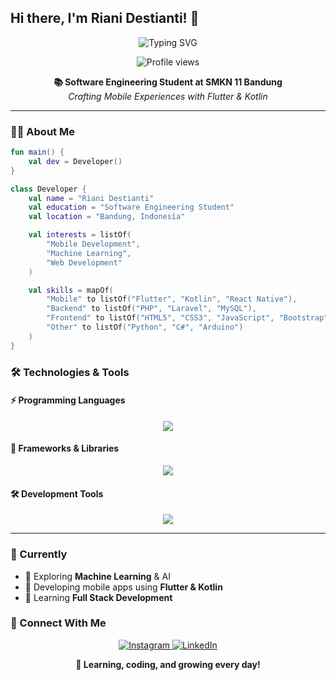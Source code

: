 ## Hi there, I'm Riani Destianti! 👋

<div align="center">
  <img src="https://readme-typing-svg.herokuapp.com?font=Montserrat&weight=600&size=24&pause=1000&color=00ADB5&center=true&vCenter=true&random=false&width=500&lines=Mobile+App+Development+Enthusiast;Flutter+Developer;Learning+Full+Stack+Development" alt="Typing SVG" />
</div>

<p align="center">
  <img src="https://komarev.com/ghpvc/?username=RianiDestianti&label=Visitors&color=00ADB5&style=flat" alt="Profile views" />
</p>

<div align="center">
  <b>📚 Software Engineering Student at SMKN 11 Bandung</b><br>
  <i>Crafting Mobile Experiences with Flutter & Kotlin</i>
</div>

---

### 👩‍💻 About Me
```kotlin
fun main() {
    val dev = Developer()
}

class Developer {
    val name = "Riani Destianti"
    val education = "Software Engineering Student"
    val location = "Bandung, Indonesia"

    val interests = listOf(
        "Mobile Development",
        "Machine Learning",
        "Web Development"
    )

    val skills = mapOf(
        "Mobile" to listOf("Flutter", "Kotlin", "React Native"),
        "Backend" to listOf("PHP", "Laravel", "MySQL"),
        "Frontend" to listOf("HTML5", "CSS3", "JavaScript", "Bootstrap"),
        "Other" to listOf("Python", "C#", "Arduino")
    )
}
```

### 🛠️ Technologies & Tools

#### ⚡ Programming Languages
<p align="center">
  <img src="https://skillicons.dev/icons?i=dart,html,css,kotlin,python,js,php,cs" />
</p>

#### 🔧 Frameworks & Libraries
<p align="center">
  <img src="https://skillicons.dev/icons?i=nodejs,laravel,flutter" />
</p>

#### 🛠️ Development Tools
<p align="center">
  <img src="https://skillicons.dev/icons?i=androidstudio,vscode,git,github,mongodb,mysql,firebase,postman" />
</p>

---

### 🌟 Currently
- 🤖 Exploring **Machine Learning** & AI
- 📱 Developing mobile apps using **Flutter & Kotlin**
- 🚀 Learning **Full Stack Development**

### 🤝 Connect With Me
<p align="center">
  <a href="https://www.instagram.com/rianidstiantii/">
    <img src="https://skillicons.dev/icons?i=instagram" alt="Instagram" />
  </a>
  <a href="https://www.linkedin.com/in/riani-destianti-70504a323/">
    <img src="https://skillicons.dev/icons?i=linkedin" alt="LinkedIn" />
  </a>
</p>

<div align="center">
  <b>💫 Learning, coding, and growing every day!</b>
</div>
